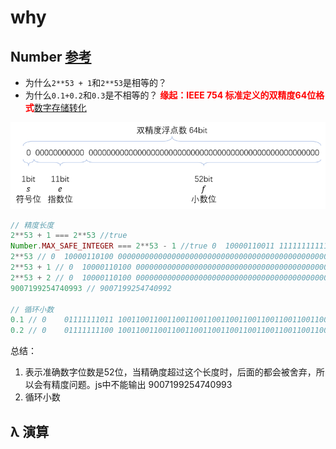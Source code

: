 # why
## Number [参考](https://segmentfault.com/a/1190000008268668)
- 为什么`2**53 + 1`和`2**53`是相等的？
- 为什么`0.1+0.2`和`0.3`是不相等的？
<span style="color:red;font-weight: bold;">缘起：IEEE 754 标准定义的双精度64位格式</span>[数字存储转化](http://www.binaryconvert.com/result_double.html)

![bVIRcL?w=1406&amp;h=387](_v_images/20191113102432046_107530703.png)


```js
// 精度长度
2**53 + 1 === 2**53 //true
Number.MAX_SAFE_INTEGER === 2**53 - 1 //true 0	10000110011	1111111111111111111111111111111111111111111111111111
2**53 // 0	10000110100	0000000000000000000000000000000000000000000000000000
2**53 + 1 // 0	10000110100	0000000000000000000000000000000000000000000000000000 1
2**53 + 2 // 0	10000110100	0000000000000000000000000000000000000000000000000001 0
9007199254740993 // 9007199254740992

// 循环小数
0.1 // 0	01111111011	1001100110011001100110011001100110011001100110011010
0.2 // 0	01111111100	1001100110011001100110011001100110011001100110011010

```
总结：
1. 表示准确数字位数是52位，当精确度超过这个长度时，后面的都会被舍弃，所以会有精度问题。js中不能输出 9007199254740993
2. 循环小数

## λ 演算


## 

